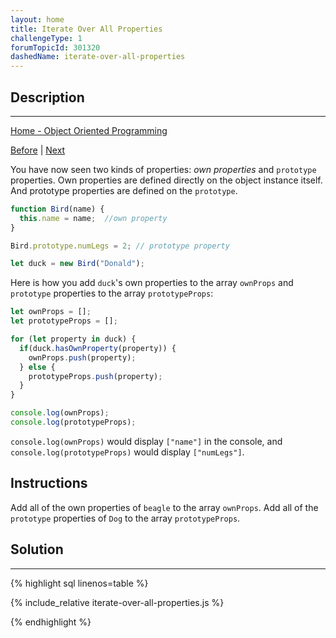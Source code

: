 ```yaml
---
layout: home
title: Iterate Over All Properties
challengeType: 1
forumTopicId: 301320
dashedName: iterate-over-all-properties
---
```


<div class="row">
<div class="columnStmt" markdown="1">

## Description
------

[Home - Object Oriented Programming](./README.md)

[Before](./use-prototype-properties-to-reduce-duplicate-code.md)  | [Next](./understand-the-constructor-property.md) 

You have now seen two kinds of properties: <dfn>own properties</dfn> and `prototype` properties. Own properties are defined directly on the object instance itself. And prototype properties are defined on the `prototype`.

```js
function Bird(name) {
  this.name = name;  //own property
}

Bird.prototype.numLegs = 2; // prototype property

let duck = new Bird("Donald");
```

Here is how you add `duck`'s own properties to the array `ownProps` and `prototype` properties to the array `prototypeProps`:

```js
let ownProps = [];
let prototypeProps = [];

for (let property in duck) {
  if(duck.hasOwnProperty(property)) {
    ownProps.push(property);
  } else {
    prototypeProps.push(property);
  }
}

console.log(ownProps);
console.log(prototypeProps);
```

`console.log(ownProps)` would display `["name"]` in the console, and `console.log(prototypeProps)` would display `["numLegs"]`.

##  Instructions 

Add all of the own properties of `beagle` to the array `ownProps`. Add all of the `prototype` properties of `Dog` to the array `prototypeProps`.

</div>
<div class="columnSol" markdown="1">

## Solution
------

{% highlight sql linenos=table %}

{% include_relative iterate-over-all-properties.js %}

{% endhighlight %}

</div>
</div>

